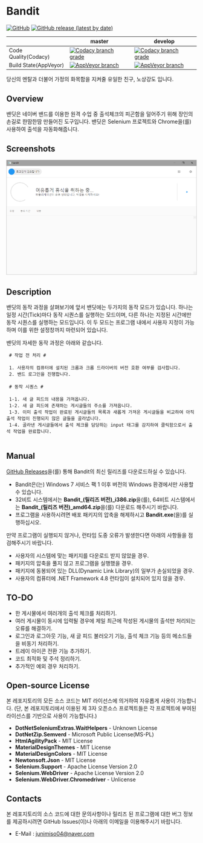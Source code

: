 # Bandit
[![GitHub](https://img.shields.io/github/license/junimiso04/Bandit?style=flat-square)](https://github.com/junimiso04/Bandit/blob/master/LICENSE)
[![GitHub release (latest by date)](https://img.shields.io/github/v/release/junimiso04/Bandit?logo=GitHub&logoColor=White&style=flat-square)](https://github.com/junimiso04/Bandit/releases)

| |master|develop|
|------|------|------|
|Code Quality(Codacy)|[![Codacy branch grade](https://img.shields.io/codacy/grade/b3afd7c34f1d4cc8a8e8092015731f92/master?logo=Codacy&logoColor=white&style=flat-square)](https://app.codacy.com/manual/junimiso04/Bandit/dashboard)|[![Codacy branch grade](https://img.shields.io/codacy/grade/b3afd7c34f1d4cc8a8e8092015731f92/develop?logo=Codacy&logoColor=white&style=flat-square)](https://app.codacy.com/manual/junimiso04/Bandit/dashboard)|
|Build State(AppVeyor)|[![AppVeyor branch](https://img.shields.io/appveyor/build/junimiso04/Bandit/master?logo=AppVeyor&logoColor=white&style=flat-square)](https://ci.appveyor.com/project/junimiso04/bandit)|[![AppVeyor branch](https://img.shields.io/appveyor/build/junimiso04/Bandit/develop?logo=AppVeyor&logoColor=white&style=flat-square)](https://ci.appveyor.com/project/junimiso04/bandit)|

당신의 멘탈과 더불어 가정의 화목함을 지켜줄 유일한 친구, 노상강도 입니다.

## Overview
밴딧은 네이버 밴드를 이용한 원격 수업 중 출석체크의 피곤함을 덜어주기 위해 장인의 손길로 한땀한땀 만들어진 도구입니다. 밴딧은 Selenium 프로젝트와 Chrome을(를) 사용하여 출석을 자동화해줍니다.

## Screenshots
![Bandit](./screenshots/bandit.png)

## Description
밴딧의 동작 과정을 살펴보기에 앞서 밴딧에는 두가지의 동작 모드가 있습니다. 하나는 일정 시간(Tick)마다 동작 시퀀스를 실행하는 모드이며, 다른 하나는 지정된 시간에만 동작 시퀀스를 실행하는 모드입니다. 이 두 모드는 프로그램 내에서 사용자 지정이 가능하며 이를 위한 설정창까지 마련되어 있습니다.

밴딧의 자세한 동작 과정은 아래와 같습니다.

```
 # 작업 전 처리 #
 
 1. 사용자의 컴퓨터에 설치된 크롬과 크롬 드라이버의 버전 호환 여부를 검사합니다. 
 2. 밴드 로그인을 진행합니다.
 
 # 동작 시퀀스 #
 
 1-1. 새 글 피드의 내용을 가져옵니다. 
 1-2. 새 글 피드에 존재하는 게시글들의 주소를 가져옵니다. 
 1-3. 이미 출석 작업이 완료된 게시글들의 목록과 새롭게 가져온 게시글들을 비교하여 아직 출석 작업이 진행되지 않은 글들을 골라냅니다.
 1-4. 골라낸 게시글들에서 출석 체크를 담당하는 input 태그를 감지하여 클릭함으로서 출석 작업을 완료합니다.
 
```

## Manual
[GitHub Releases](https://github.com/junimiso04/Bandit/releases)을(를) 통해 Bandit의 최신 릴리즈를 다운로드하실 수 있습니다.
 * Bandit은(는) Windows 7 서비스 팩 1 이후 버전의 Windows 환경에서만 사용할 수 있습니다.
 * 32비트 시스템에서는 **Bandit_(릴리즈 버전)_i386.zip**을(를), 64비트 시스템에서는 **Bandit_(릴리즈 버전)_amd64.zip**을(를) 다운로드 해주시기 바랍니다.
 * 프로그램을 사용하시려면 배포 패키지의 압축을 해제하시고 __Bandit.exe__(을)를 실행하십시오.
 
만약 프로그램이 실행되지 않거나, 런타임 도중 오류가 발생한다면 아래의 사항들을 점검해주시기 바랍니다.
 * 사용자의 시스템에 맞는 패키지를 다운로드 받지 않았을 경우.
 * 패키지의 압축을 풀지 않고 프로그램을 실행했을 경우.
 * 패키지에 동봉되어 있는 DLL(Dynamic Link Library)의 일부가 손실되었을 경우.
 * 사용자의 컴퓨터에 .NET Framework 4.8 런타임이 설치되어 있지 않을 경우.

## TO-DO
 * 한 게시물에서 여러개의 출석 체크를 처리하기.
 * 여러 게시물이 동시에 입력될 경우에 제일 최근에 작성된 게시물의 출석만 처리되는 오류를 해결하기.
 * 로그인과 로그아웃 기능, 새 글 피드 불러오기 기능, 출석 체크 기능 등의 메소드들을 비동기 처리하기.
 * 트레이 아이콘 전환 기능 추가하기.
 * 코드 최적화 및 주석 정리하기.
 * 추가적인 예외 경우 처리하기.

## Open-source License
본 레포지토리의 모든 소스 코드는 MIT 라이선스에 의거하여 자유롭게 사용이 가능합니다. (단, 본 레포지토리에서 이용된 제 3자 오픈소스 프로젝트들은 각 프로젝트에 부여된 라이선스를 기반으로 사용이 가능합니다.)

 * __DotNetSeleniumExtras.WaitHelpers__ - Unknown License
 * __DotNetZip.Semverd__ - Microsoft Public License(MS-PL)
 * __HtmlAgilityPack__ - MIT License
 * __MaterialDesignThemes__ - MIT License
 * __MaterialDesignColors__ - MIT License
 * __Newtonsoft.Json__ - MIT License
 * __Selenium.Support__ - Apache License Version 2.0
 * __Selenium.WebDriver__ - Apache License Version 2.0
 * __Selenium.WebDriver.Chromedriver__ - Unlicense
 
## Contacts
본 레포지토리의 소스 코드에 대한 문의사항이나 릴리즈 된 프로그램에 대한 버그 정보를 제공하시려면 GitHub Issues(이)나 아래의 이메일을 이용해주시기 바랍니다.

 * E-Mail : junimiso04@naver.com
